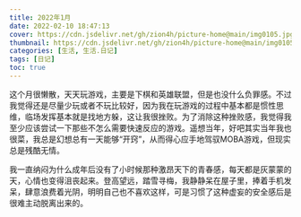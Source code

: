 ```yaml
---
title: 2022年1月
date: 2022-02-10 18:47:13 
cover: https://cdn.jsdelivr.net/gh/zion4h/picture-home@main/img0105.jpg
thumbnail: https://cdn.jsdelivr.net/gh/zion4h/picture-home@main/img0105.jpg
categories: [生活, 生活.日记]
tags: [日记]
toc: true
---
```

这个月很懒散，天天玩游戏，主要是下棋和英雄联盟，但是也没什么负罪感。不过我觉得还是尽量少玩或者不玩比较好，因为我在玩游戏的过程中基本都是惯性思维，临场发挥基本就是找地方躲，这让我很挫败。为了消除这种挫败感，我觉得我至少应该尝试一下那些不怎么需要快速反应的游戏。遥想当年，好吧其实当年我也很菜，我总是幻想总有一天能够“开窍”，从而得心应手地驾驭MOBA游戏，但现实总是残酷无情。
<!--more-->

我一直纳闷为什么成年后没有了小时候那种激昂天下的青春感，每天都是灰蒙蒙的天，心情也变得沮丧起来。登高望远，踏雪寻梅，我静静呆在屋子里，捧着手机发呆，肆意浪费着光阴，明明自己也不喜欢这样，可是习惯了这种虚妄的安全感后是很难主动脱离出来的。
